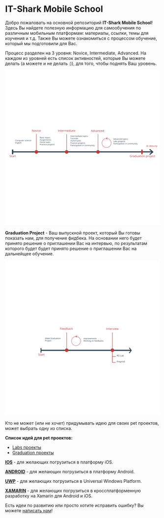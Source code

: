 # IT-Shark Mobile School

Добро пожаловать на основной репозиторий **IT-Shark Mobile School**! Здесь Вы найдете полезную информацию для самообучения по различным мобильным платформам: материалы, ссылки, темы для изучения и т.д. Также Вы можете ознакомиться с процессом обучение, который мы подготовили для Вас.

Процесс разделен на 3 уровня: Novice, Intermediate, Advanced. На каждом из уровней есть список активностей, которые Вы можете делать (а можете и не делать :)), для того, чтобы поднять Ваш уровень.

<img src="images/IT-Shark_Flow.svg?sanitize=true">

**Graduation Project** - Ваш выпускной проект, который Вы готовы показать нам, для получение фидбека. На основании него будет принято решение о приглашении Вас на интервью, по результатам которого будет будет принято решение о приглашении Вас на дальнейщее обучение.

<img src="images/Graduation_Flow.svg?sanitize=true">

Кто не может (или не хочет) придумывать идею для своих pet проектов, может выбрать одну из списка.

**Список идей для pet проектов:**
- [Labs проекты](LabsProjects.md)
- [Graduation проекты](GraduationProjects.md)

[**IOS**](https://github.com/it-shark-pro/mobile-ios) - для желающих погрузиться в платформу iOS.

[**ANDROID**](https://github.com/it-shark-pro/mobile-android) - для желающих погрузиться в платформу Android.

[**UWP**](https://github.com/it-shark-pro/mobile-uwp) - для желающих погрузиться в Universal Windows Platform.

[**XAMARIN**](https://github.com/it-shark-pro/mobile-xamarin) - для желающих погрузиться в кроссплатформенную разработку на Xamarin для Android и iOS.

Есть идеи по развитию или просто хотите исправить ошибку? Вы можете [написать нам](https://github.com/it-shark-pro/mobile-school/issues/new)!
